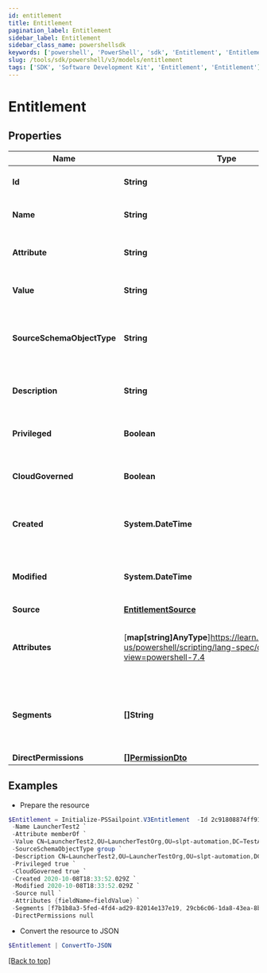 ```yaml
---
id: entitlement
title: Entitlement
pagination_label: Entitlement
sidebar_label: Entitlement
sidebar_class_name: powershellsdk
keywords: ['powershell', 'PowerShell', 'sdk', 'Entitlement', 'Entitlement'] 
slug: /tools/sdk/powershell/v3/models/entitlement
tags: ['SDK', 'Software Development Kit', 'Entitlement', 'Entitlement']
---
```



# Entitlement

## Properties

Name | Type | Description | Notes
------------ | ------------- | ------------- | -------------
**Id** | **String** | The entitlement id | [optional] 
**Name** | **String** | The entitlement name | [optional] 
**Attribute** | **String** | The entitlement attribute name | [optional] 
**Value** | **String** | The value of the entitlement | [optional] 
**SourceSchemaObjectType** | **String** | The object type of the entitlement from the source schema | [optional] 
**Description** | **String** | The description of the entitlement | [optional] 
**Privileged** | **Boolean** | True if the entitlement is privileged | [optional] 
**CloudGoverned** | **Boolean** | True if the entitlement is cloud governed | [optional] 
**Created** | **System.DateTime** | Time when the entitlement was created | [optional] 
**Modified** | **System.DateTime** | Time when the entitlement was last modified | [optional] 
**Source** | [**EntitlementSource**](entitlement-source) |  | [optional] 
**Attributes** | [**map[string]AnyType**]https://learn.microsoft.com/en-us/powershell/scripting/lang-spec/chapter-04?view=powershell-7.4 | A map of free-form key-value pairs from the source system | [optional] 
**Segments** | **[]String** | List of IDs of segments, if any, to which this Entitlement is assigned. | [optional] 
**DirectPermissions** | [**[]PermissionDto**](permission-dto) |  | [optional] 

## Examples

- Prepare the resource
```powershell
$Entitlement = Initialize-PSSailpoint.V3Entitlement  -Id 2c91808874ff91550175097daaec161c `
 -Name LauncherTest2 `
 -Attribute memberOf `
 -Value CN=LauncherTest2,OU=LauncherTestOrg,OU=slpt-automation,DC=TestAutomationAD,DC=local `
 -SourceSchemaObjectType group `
 -Description CN=LauncherTest2,OU=LauncherTestOrg,OU=slpt-automation,DC=TestAutomationAD,DC=local `
 -Privileged true `
 -CloudGoverned true `
 -Created 2020-10-08T18:33:52.029Z `
 -Modified 2020-10-08T18:33:52.029Z `
 -Source null `
 -Attributes {fieldName=fieldValue} `
 -Segments [f7b1b8a3-5fed-4fd4-ad29-82014e137e19, 29cb6c06-1da8-43ea-8be4-b3125f248f2a] `
 -DirectPermissions null
```

- Convert the resource to JSON
```powershell
$Entitlement | ConvertTo-JSON
```


[[Back to top]](#) 


